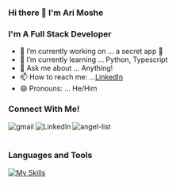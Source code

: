 ### Hi there 👋 I'm Ari Moshe 

### I'm A Full Stack Developer

- 🔭 I’m currently working on ... a secret app 🤫
- 🌱 I’m currently learning ... Python, Typescript
- 💬 Ask me about ... Anything!
- 📫 How to reach me: ...[LinkedIn](www.linkedin.com/in/ari-moshe)
- 😄 Pronouns: ... He/Him


### Connect With Me!
[<img align="left" alt="gmail" src="https://img.shields.io/badge/Gmail-D14836?style=for-the-badge&logo=gmail&logoColor=white" />](mailto:arimoshe@gmail.com) [<img align="left" alt="LinkedIn" src="https://img.shields.io/badge/LinkedIn-0077B5?style=for-the-badge&logo=linkedin&logoColor=white" />](www.linkedin.com/in/ari-moshe) [<img align="left" alt="angel-list" src="https://img.shields.io/badge/AngelList-000000?style=for-the-badge&logo=AngelList&logoColor=white" />](https://angel.co/u/ariel-moshe-1)

<br/>
<br/>



### Languages and Tools
[![My Skills](https://skillicons.dev/icons?i=git,github,js,nodejs,rails,react,redux,express,postgres,mongodb,mysql,html,css,ruby,aws,gcp,heroku)](https://skillicons.dev)





